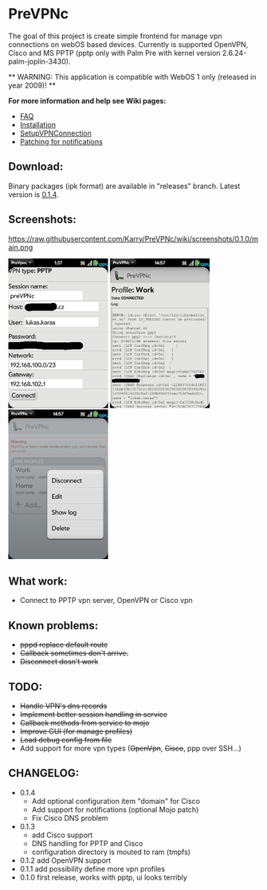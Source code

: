 # PreVPNc

The goal of this project is create simple frontend for manage vpn connections on webOS based devices. Currently is supported OpenVPN, Cisco and MS PPTP (pptp only with Palm Pre with kernel version 2.6.24-palm-joplin-3430).

** WARNING: This application is compatible with WebOS 1 only (released in year 2009)! **


**For more information and help see Wiki pages:**
  * [FAQ](https://github.com/Karry/PreVPNc/blob/wiki/FAQ.md)
  * [Installation](https://github.com/Karry/PreVPNc/blob/wiki/Installation.md)
  * [SetupVPNConnection](https://github.com/Karry/PreVPNc/blob/wiki/SetupVPNConnection.md)
  * [Patching for notifications](https://github.com/Karry/PreVPNc/blob/wiki/PatchingForNotifications.md)

## Download:

Binary packages (ipk format) are available in "releases" branch. Latest version is [0.1.4](https://github.com/Karry/PreVPNc/raw/releases/cz.karry.vpnc_0.1.4_all.ipk).

## Screenshots:

https://raw.githubusercontent.com/Karry/PreVPNc/wiki/screenshots/0.1.0/main.png

<a href='https://raw.githubusercontent.com/Karry/PreVPNc/wiki/screenshots/0.1.0/main.png'><img src='https://raw.githubusercontent.com/Karry/PreVPNc/wiki/screenshots/0.1.0/main.png'  width='200' /></a>
<a href='https://raw.githubusercontent.com/Karry/PreVPNc/wiki/screenshots/0.1.1/log.png'><img src='https://raw.githubusercontent.com/Karry/PreVPNc/wiki/screenshots/0.1.1/log.png'  width='200' /></a>
<a href='https://raw.githubusercontent.com/Karry/PreVPNc/wiki/screenshots/0.1.1/menu.png'><img src='https://raw.githubusercontent.com/Karry/PreVPNc/wiki/screenshots/0.1.1/menu.png' width='200' /></a>


## What work:
  * Connect to PPTP vpn server, OpenVPN or Cisco vpn

## Known problems:
  * ~~pppd replace default route~~
  * ~~Callback sometimes don't arrive.~~
  * ~~Disconnect dosn't work~~

## TODO:
  * ~~Handle VPN's dns records~~
  * ~~Implement better session handling in service~~
  * ~~Callback methods from service to mojo~~
  * ~~Improve GUI (for manage profiles)~~
  * ~~Load debug config from file~~
  * Add support for more vpn types (~~OpenVpn~~, ~~Cisco~~, ppp over SSH...)

## CHANGELOG:

  * 0.1.4
    * Add optional configuration item "domain" for Cisco
    * Add support for notifications (optional Mojo patch)
    * Fix Cisco DNS problem
  * 0.1.3
    * add Cisco support
    * DNS handling for PPTP and Cisco
    * configuration directory is mouted to ram (tmpfs)
  * 0.1.2 add OpenVPN support
  * 0.1.1 add possibility define more vpn profiles
  * 0.1.0 first release, works with pptp, ui looks terribly
